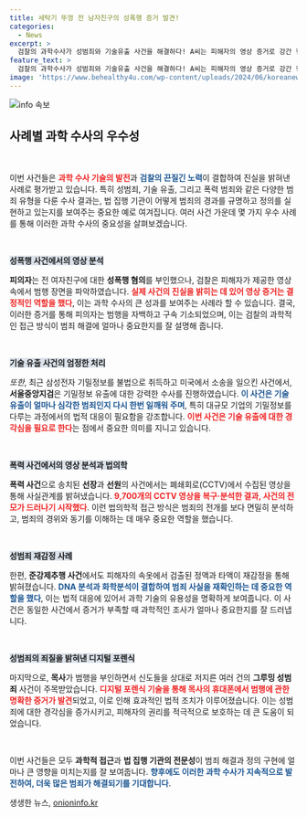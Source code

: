 ```yaml
---
title: 세탁기 뚜껑 전 남자친구의 성폭행 증거 발견!
categories:
  - News
excerpt: >
  검찰의 과학수사가 성범죄와 기술유출 사건을 해결하다! A씨는 피해자의 영상 증거로 강간 혐의를 인정했고, 삼성전자 기밀유출 사건도 엄단됐다. 과학적 접근이 만든 정의의 순간을 확인하세요!
feature_text: >
  검찰의 과학수사가 성범죄와 기술유출 사건을 해결하다! A씨는 피해자의 영상 증거로 강간 혐의를 인정했고, 삼성전자 기밀유출 사건도 엄단됐다. 과학적 접근이 만든 정의의 순간을 확인하세요!
image: 'https://www.behealthy4u.com/wp-content/uploads/2024/06/koreanews.jpg'
---
```


<p><img src="https://www.behealthy4u.com/wp-content/uploads/2024/06/koreanews.jpg" alt="info 속보" /></p>

<h2 data-ke-size="size26">사례별 과학 수사의 우수성</h2>

<p data-ke-size="size16">&nbsp;</p>

<p>이번 사건들은 <b><span style="color: #ee2323;">과학 수사 기술의 발전</span></b>과 <b><span style="color: #1a5490;">검찰의 끈질긴 노력</span></b>이 결합하여 진실을 밝혀낸 사례로 평가받고 있습니다. 특히 성범죄, 기술 유출, 그리고 폭력 범죄와 같은 다양한 범죄 유형을 다룬 수사 결과는, 법 집행 기관이 어떻게 범죄의 경과를 규명하고 정의를 실현하고 있는지를 보여주는 중요한 예로 여겨집니다. 여러 사건 가운데 몇 가지 우수 사례를 통해 이러한 과학 수사의 중요성을 살펴보겠습니다.</p>

<p data-ke-size="size16">&nbsp;</p>

<p><b><span style="background-color: #21538527;">성폭행 사건에서의 영상 분석</span></b></p>

<p><b>피의자</b>는 전 여자친구에 대한 <b>성폭행 혐의</b>를 부인했으나, 검찰은 피해자가 제공한 영상 속에서 범행 장면을 파악하였습니다. <b><span style="color: #ee2323;">실제 사건의 진실을 밝히는 데 있어 영상 증거는 결정적인 역할을 했다</span></b>, 이는 과학 수사의 큰 성과를 보여주는 사례라 할 수 있습니다. 결국, 이러한 증거를 통해 피의자는 범행을 자백하고 구속 기소되었으며, 이는 검찰의 과학적인 접근 방식이 범죄 해결에 얼마나 중요한지를 잘 설명해 줍니다. </p>

<p data-ke-size="size16">&nbsp;</p>

<p><b><span style="background-color: #21538527;">기술 유출 사건의 엄정한 처리</span></b></p>

<p><em>또한</em>, 최근 삼성전자 기밀정보를 불법으로 취득하고 미국에서 소송을 일으킨 사건에서, <b>서울중앙지검</b>은 기밀정보 유출에 대한 강력한 수사를 진행하였습니다. <b><span style="color: #1a5490;">이 사건은 기술 유출이 얼마나 심각한 범죄인지 다시 한번 일깨워 주며</span></b>, 특히 대규모 기업의 기밀정보를 다루는 과정에서의 법적 대응이 필요함을 강조합니다. <b><span style="color: #ee2323;">이번 사건은 기술 유출에 대한 경각심을 필요로 한다</span></b>는 점에서 중요한 의미를 지니고 있습니다.</p>

<p data-ke-size="size16">&nbsp;</p>

<p><b><span style="background-color: #21538527;">폭력 사건에서의 영상 분석과 법의학</span></b></p>

<p><b>폭력 사건</b>으로 송치된 <b>선장</b>과 <b>선원</b>의 사건에서는 폐쇄회로(CCTV)에서 수집된 영상을 통해 사실관계를 밝혀냈습니다. <b><span style="color: #ee2323;">9,700개의 CCTV 영상을 복구·분석한 결과, 사건의 전모가 드러나기 시작했다</span></b>. 이런 법의학적 접근 방식은 범죄의 전개를 보다 면밀히 분석하고, 범죄의 경위와 동기를 이해하는 데 매우 중요한 역할을 했습니다. </p>

<p data-ke-size="size16">&nbsp;</p>

<p><b><span style="background-color: #21538527;">성범죄 재감정 사례</span></b></p>

<p>한편, <b>준강제추행 사건</b>에서도 피해자의 속옷에서 검출된 정액과 타액이 재감정을 통해 밝혀졌습니다. <b><span style="color: #1a5490;">DNA 분석과 화학분석이 결합하여 범죄 사실을 재확인하는 데 중요한 역할을 했다</span></b>, 이는 법적 대응에 있어서 과학 기술의 유용성을 명확하게 보여줍니다. 이 사건은 동일한 사건에서 증거가 부족할 때 과학적인 조사가 얼마나 중요한지를 잘 드러냅니다.</p>

<p data-ke-size="size16">&nbsp;</p>

<p><b><span style="background-color: #21538527;">성범죄의 죄질을 밝혀낸 디지털 포렌식</span></b></p>

<p>마지막으로, <b>목사</b>가 범행을 부인하면서 신도들을 상대로 저지른 여러 건의 <b>그루밍 성범죄</b> 사건이 주목받았습니다. <b><span style="color: #ee2323;">디지털 포렌식 기술을 통해 목사의 휴대폰에서 범행에 관한 명확한 증거가 발견</span></b>되었고, 이로 인해 효과적인 법적 조치가 이루어졌습니다. 이는 성범죄에 대한 경각심을 증가시키고, 피해자의 권리를 적극적으로 보호하는 데 큰 도움이 되었습니다.</p>

<p data-ke-size="size16">&nbsp;</p>

<p>이번 사건들은 모두 <b>과학적 접근</b>과 <b>법 집행 기관의 전문성</b>이 범죄 해결과 정의 구현에 얼마나 큰 영향을 미치는지를 잘 보여줍니다. <b><span style="color: #1a5490;">향후에도 이러한 과학 수사가 지속적으로 발전하여, 더욱 많은 범죄가 해결되기를 기대합니다</span></b>.</p>
생생한 뉴스, <a href="https://onioninfo.kr" rel="dofollow">onioninfo.kr</a>


